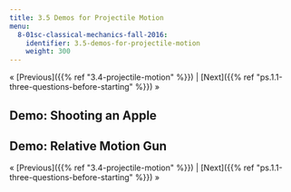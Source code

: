 ```yaml
---
title: 3.5 Demos for Projectile Motion
menu:
  8-01sc-classical-mechanics-fall-2016:
    identifier: 3.5-demos-for-projectile-motion
    weight: 300
---
```

« [Previous]({{% ref "3.4-projectile-motion" %}}) | [Next]({{% ref "ps.1.1-three-questions-before-starting" %}}) »

Demo: Shooting an Apple
-----------------------

Demo: Relative Motion Gun
-------------------------

« [Previous]({{% ref "3.4-projectile-motion" %}}) | [Next]({{% ref "ps.1.1-three-questions-before-starting" %}}) »